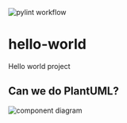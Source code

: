 ![pylint workflow](https://github.com/larskrimi/hello-world/actions/workflows/pylint.yml/badge.svg)
# hello-world
Hello world project

## Can we do PlantUML?

![component diagram](http://www.plantuml.com/plantuml/proxy?cache=no&src=https://raw.githubusercontent.com/larskrimi/hello-world/main/uml/example.iuml)
